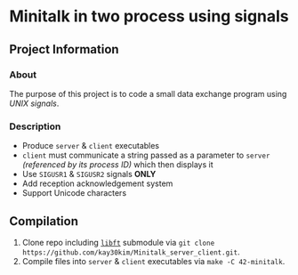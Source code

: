 # Minitalk in two process using signals

## Project Information

### About

The purpose of this project is to code a small data exchange program using *UNIX signals*.

### Description

- Produce `server` & `client` executables
- `client` must communicate a string passed as a parameter to `server` *(referenced by its process ID)* which then displays it
- Use `SIGUSR1` & `SIGUSR2` signals **ONLY**
- Add reception acknowledgement system
- Support Unicode characters

## Compilation

1. Clone repo including [`libft`](../../../42-libft) submodule via `git clone https://github.com/kay30kim/Minitalk_server_client.git`.
2. Compile files into `server` & `client` executables via `make -C 42-minitalk`.
